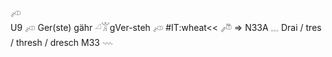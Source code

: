 𓌽  
U9 𓌽 Ger(ste) gähr 𓏘𓀠gVer-steh  𓌽 #IT:wheat<< 𓌾 => N33A 𓈓 Drai / tres / thresh / dresch M33  𓇠  